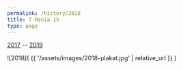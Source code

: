 ```yaml
---
permalink: /history/2018
title: T-Mania 15
type: page
---
```


[2017](/history/2017) -- [2019](/history/2019)

![2018]( {{ '/assets/images/2018-plakat.jpg' | relative_url }} )

